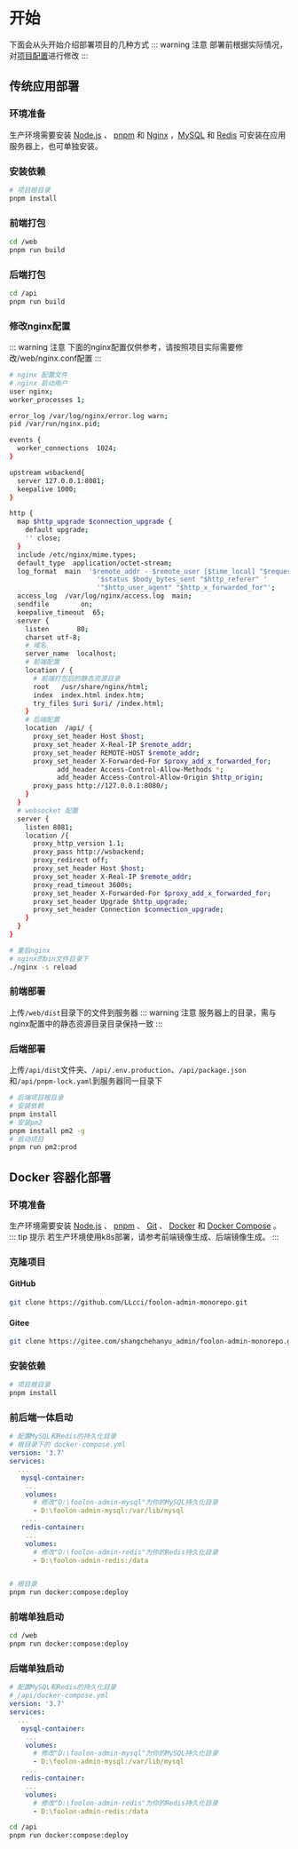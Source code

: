 # 开始

下面会从头开始介绍部署项目的几种方式
::: warning 注意
部署前根据实际情况，对[项目配置](./config.md)进行修改
:::

## 传统应用部署

### 环境准备

生产环境需要安装 [Node.js](https://nodejs.org/zh-cn) 、 [pnpm](https://www.pnpm.cn/) 和 [Nginx](https://nginx.org/en/download.html) ，[MySQL](https://dev.mysql.com/downloads/) 和 [Redis](https://www.redis.net.cn/#google_vignette) 可安装在应用服务器上，也可单独安装。

### 安装依赖

```sh
# 项目根目录
pnpm install
```

### 前端打包

```sh
cd /web
pnpm run build
```

### 后端打包

```sh
cd /api
pnpm run build
```

### 修改nginx配置

::: warning 注意
下面的nginx配置仅供参考，请按照项目实际需要修改/web/nginx.conf配置
:::

```sh
# nginx 配置文件
# nginx 启动用户
user nginx;
worker_processes 1;

error_log /var/log/nginx/error.log warn;
pid /var/run/nginx.pid;

events {
  worker_connections  1024;
}

upstream wsbackend{
  server 127.0.0.1:8081;
  keepalive 1000;
}

http {
  map $http_upgrade $connection_upgrade {
    default upgrade;
    '' close;
  }
  include /etc/nginx/mime.types;
  default_type  application/octet-stream;
  log_format  main  '$remote_addr - $remote_user [$time_local] "$request" '
                      '$status $body_bytes_sent "$http_referer" '
                      '"$http_user_agent" "$http_x_forwarded_for"';
  access_log  /var/log/nginx/access.log  main;
  sendfile        on;
  keepalive_timeout  65;
  server {
    listen       80;
    charset utf-8;
    # 域名
    server_name  localhost;
    # 前端配置
    location / {
      # 前端打包后的静态资源目录
      root   /usr/share/nginx/html;
      index  index.html index.htm;
      try_files $uri $uri/ /index.html;
    }
    # 后端配置
    location  /api/ {
      proxy_set_header Host $host;
      proxy_set_header X-Real-IP $remote_addr;
      proxy_set_header REMOTE-HOST $remote_addr;
      proxy_set_header X-Forwarded-For $proxy_add_x_forwarded_for;
			add_header Access-Control-Allow-Methods *;
			add_header Access-Control-Allow-Origin $http_origin;
      proxy_pass http://127.0.0.1:8080/;
    }
  }
  # websocket 配置
  server {
    listen 8081;
    location /{
      proxy_http_version 1.1;
      proxy_pass http://wsbackend;
      proxy_redirect off;
      proxy_set_header Host $host;
      proxy_set_header X-Real-IP $remote_addr;
      proxy_read_timeout 3600s;
      proxy_set_header X-Forwarded-For $proxy_add_x_forwarded_for;
      proxy_set_header Upgrade $http_upgrade;
      proxy_set_header Connection $connection_upgrade;
    }
  }
}
```

```sh
# 重启nginx
# nginx的bin文件目录下
./nginx -s reload
```

### 前端部署

上传`/web/dist`目录下的文件到服务器
::: warning 注意
服务器上的目录，需与nginx配置中的静态资源目录目录保持一致
:::

### 后端部署

上传`/api/dist`文件夹、`/api/.env.production`、`/api/package.json`和`/api/pnpm-lock.yaml`到服务器同一目录下

```sh
# 后端项目根目录
# 安装依赖
pnpm install
# 安装pm2
pnpm install pm2 -g
# 启动项目
pnpm run pm2:prod
```

## Docker 容器化部署

### 环境准备

生产环境需要安装 [Node.js](https://nodejs.org/zh-cn) 、 [pnpm](https://www.pnpm.cn/) 、 [Git](https://git-scm.com/) 、 [Docker](https://docker-practice.github.io/zh-cn/) 和 [Docker Compose](https://docker-practice.github.io/zh-cn/compose/) 。
::: tip 提示
若生产环境使用k8s部署，请参考前端镜像生成、后端镜像生成。
:::

### 克隆项目

#### GitHub

```sh
git clone https://github.com/LLcci/foolon-admin-monorepo.git
```

#### Gitee

```sh
git clone https://gitee.com/shangchehanyu_admin/foolon-admin-monorepo.git
```

### 安装依赖

```sh
# 项目根目录
pnpm install
```

### 前后端一体启动

```yml
# 配置MySQL和Redis的持久化目录
# 根目录下的 docker-compose.yml
version: '3.7'
services:
  ...
   mysql-container:
    ...
    volumes:
      # 修改"D:\foolon-admin-mysql"为你的MySQL持久化目录
      - D:\foolon-admin-mysql:/var/lib/mysql
    ...
   redis-container:
    ...
    volumes:
      # 修改"D:\foolon-admin-redis"为你的Redis持久化目录
      - D:\foolon-admin-redis:/data
```

```sh

# 根目录
pnpm run docker:compose:deploy
```

### 前端单独启动

```sh
cd /web
pnpm run docker:compose:deploy
```

### 后端单独启动

```yml
# 配置MySQL和Redis的持久化目录
# /api/docker-compose.yml
version: '3.7'
services:
  ...
   mysql-container:
    ...
    volumes:
      # 修改"D:\foolon-admin-mysql"为你的MySQL持久化目录
      - D:\foolon-admin-mysql:/var/lib/mysql
    ...
   redis-container:
    ...
    volumes:
      # 修改"D:\foolon-admin-redis"为你的Redis持久化目录
      - D:\foolon-admin-redis:/data
```

```sh
cd /api
pnpm run docker:compose:deploy
```
